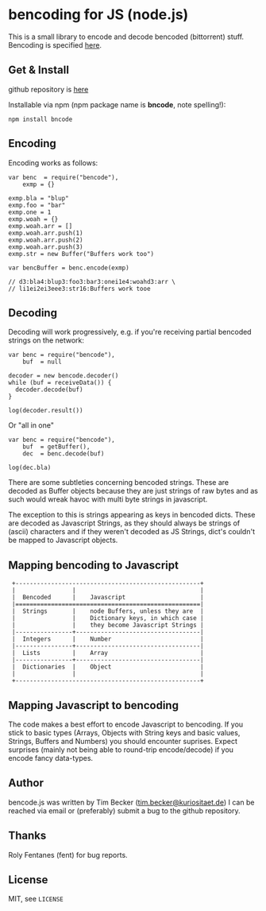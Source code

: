 # bencoding for JS (node.js)


This is a small library to encode and decode bencoded (bittorrent) stuff. 
Bencoding is specified [here](http://www.bittorrent.org/beps/bep_0003.html).


## Get & Install

github repository is [here](https://github.com/a2800276/bencode.js)

Installable via npm (npm package name is **bncode**, note spelling!):

    npm install bncode


## Encoding

Encoding works as follows:

    var benc  = require("bencode"),
        exmp = {}
 
    exmp.bla = "blup"
    exmp.foo = "bar"
    exmp.one = 1
    exmp.woah = {}
    exmp.woah.arr = []
    exmp.woah.arr.push(1)
    exmp.woah.arr.push(2)
    exmp.woah.arr.push(3)
    exmp.str = new Buffer("Buffers work too")
 
    var bencBuffer = benc.encode(exmp)
 
    // d3:bla4:blup3:foo3:bar3:onei1e4:woahd3:arr \
    // li1ei2ei3eee3:str16:Buffers work tooe



## Decoding

Decoding will work progressively, e.g. if you're receiving partial
bencoded strings on the network:

    var benc = require("bencode"),
        buf  = null
 
    decoder = new bencode.decoder()
    while (buf = receiveData()) {
      decoder.decode(buf)
    }
    
    log(decoder.result())


Or "all in one"

    var benc = require("bencode"),
        buf  = getBuffer(),
        dec  = benc.decode(buf)
 
    log(dec.bla)


There are some subtleties concerning bencoded strings. These are
decoded as Buffer objects because they are just strings of raw bytes
and as such would wreak havoc with multi byte strings in javascript.

The exception to this is strings appearing as keys in bencoded
dicts. These are decoded as Javascript Strings, as they should always
be strings of (ascii) characters and if they weren't decoded as JS
Strings, dict's couldn't be mapped to Javascript objects.


## Mapping bencoding to Javascript

    
     +----------------------------------------------------+
     |                |                                   |
     |  Bencoded      |    Javascript                     |
     |====================================================|
     |  Strings       |    node Buffers, unless they are  |
     |                |    Dictionary keys, in which case |
     |                |    they become Javascript Strings |
     |----------------+-----------------------------------|
     |  Integers      |    Number                         |
     |----------------+-----------------------------------|
     |  Lists         |    Array                          |
     |----------------+-----------------------------------|
     |  Dictionaries  |    Object                         |
     |                |                                   |
     +----------------------------------------------------+


## Mapping Javascript to bencoding

The code makes a best effort to encode Javascript to bencoding. If you stick to basic 
types (Arrays, Objects with String keys and basic values, Strings, Buffers and Numbers) 
you should encounter suprises. Expect surprises (mainly not being able to round-trip 
encode/decode) if you encode fancy data-types.


## Author

bencode.js was written by Tim Becker (tim.becker@kuriositaet.de) I can be reached via 
email or (preferably) submit a bug to the github repository.


## Thanks

Roly Fentanes (fent) for bug reports.


## License

MIT, see `LICENSE`
